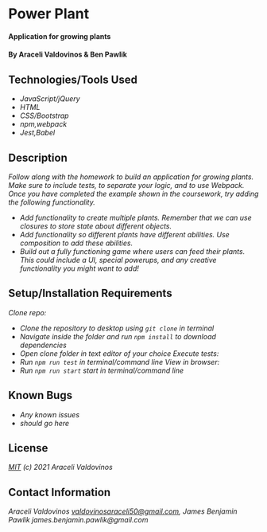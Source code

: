 # Power Plant

#### Application for growing plants

#### By Araceli Valdovinos & Ben Pawlik

## Technologies/Tools Used

* _JavaScript/jQuery_
* _HTML_
* _CSS/Bootstrap_
* _npm,webpack_
* _Jest,Babel_

## Description
_Follow along with the homework to build an application for growing plants. Make sure to include tests, to separate your logic, and to use Webpack. Once you have completed the example shown in the coursework, try adding the following functionality._

* _Add functionality to create multiple plants. Remember that we can use closures to store state about different objects._
* _Add functionality so different plants have different abilities. Use composition to add these abilities._
* _Build out a fully functioning game where users can feed their plants. This could include a UI, special powerups, and any creative functionality you might want to add!_

## Setup/Installation Requirements

_Clone repo:_
* _Clone the repository to desktop using `git clone` in terminal_
* _Navigate inside the folder and run `npm install` to download dependencies_
* _Open clone folder in text editor of your choice_
_Execute tests:_
* _Run `npm run test` in terminal/command line_
_View in browser:_
* _Run `npm run start` start in terminal/command line_

## Known Bugs

* _Any known issues_
* _should go here_

## License
_[MIT](https://opensource.org/licenses/MIT) (c) 2021 Araceli Valdovinos_

## Contact Information
_Araceli Valdovinos valdovinosaraceli50@gmail.com, James Benjamin Pawlik james.benjamin.pawlik@gmail.com_
